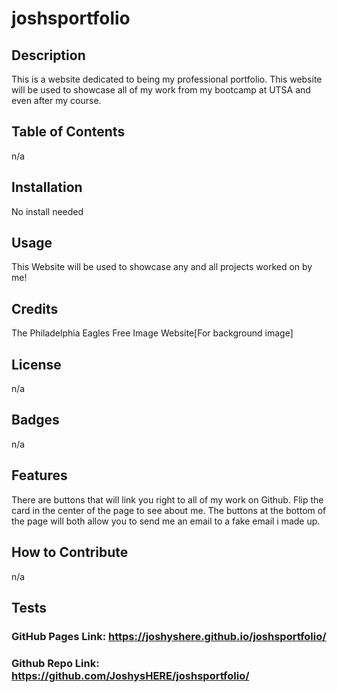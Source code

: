 # joshsportfolio

## Description
This is a website dedicated to being my professional portfolio. This website will be used to showcase all of my work from my bootcamp at UTSA and even after my course.
## Table of Contents 
n/a
## Installation
No install needed
## Usage
This Website will be used to showcase any and all projects worked on by me!
## Credits
The Philadelphia Eagles Free Image Website[For background image]
## License
n/a
## Badges
n/a
## Features
There are buttons that will link you right to all of my work on Github.
Flip the card in the center of the page to see about me.
The buttons at the bottom of the page will both allow you to send me an email to a fake email i made up.
## How to Contribute
n/a
## Tests
### GitHub Pages Link: https://joshyshere.github.io/joshsportfolio/

### Github Repo Link:  https://github.com/JoshysHERE/joshsportfolio/
